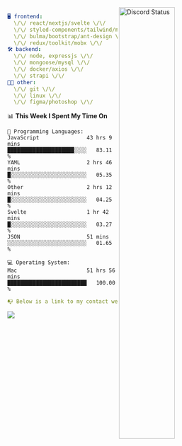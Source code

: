 
<a href="https://discord.com/users/279302975371870218" target="_blank">
    <img width="50%" align="right" alt="Discord Status" src="https://lanyard.cnrad.dev/api/279302975371870218?bg=161B22&borderRadius=5px%205px%200%200&hideTimestamp=true&idleMessage=Just%20chillin%27%20at%20the%20moment&animated=true">
</a>

```yaml
🖥️ frontend: 
  \/\/ react/nextjs/svelte \/\/
  \/\/ styled-components/tailwind/mui/
  \/\/ bulma/bootstrap/ant-design \/\/
  \/\/ redux/toolkit/mobx \/\/
🛠 backend: 
  \/\/ node, expressjs \/\/
  \/\/ mongoose/mysql \/\/
  \/\/ docker/axios \/\/
  \/\/ strapi \/\/
👨‍💻 other: 
  \/\/ git \/\/ 
  \/\/ linux \/\/
  \/\/ figma/photoshop \/\/
```
<!--START_SECTION:waka-->
📊 **This Week I Spent My Time On** 

```text
💬 Programming Languages: 
JavaScript               43 hrs 9 mins       █████████████████████░░░░   83.11 % 
YAML                     2 hrs 46 mins       █░░░░░░░░░░░░░░░░░░░░░░░░   05.35 % 
Other                    2 hrs 12 mins       █░░░░░░░░░░░░░░░░░░░░░░░░   04.25 % 
Svelte                   1 hr 42 mins        █░░░░░░░░░░░░░░░░░░░░░░░░   03.27 % 
JSON                     51 mins             ░░░░░░░░░░░░░░░░░░░░░░░░░   01.65 % 

💻 Operating System: 
Mac                      51 hrs 56 mins      █████████████████████████   100.00 % 
```


<!--END_SECTION:waka-->
```yaml
📭 Below is a link to my contact website 
```
<a href="https://vk.cc/cg0vfb" target="_black"> <img src="https://img.shields.io/badge/website-161B22?style=for-the-badge&logo=About.me&logoColor=white"></img> <a/>
